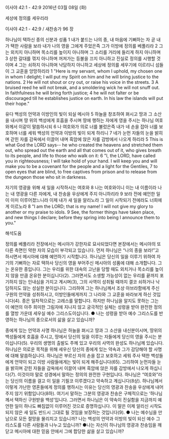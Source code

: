 이사야 42:1 - 42:9 
2016년 03월 08일 (화)

세상에 정의를 세우리라



이사야 42:1 - 42:9 / 새찬송가 96 장


하나님이 택하신 종의 신분과 성품
1 내가 붙드는 나의 종, 내 마음에 기뻐하는 자 곧 내가 택한 사람을 보라 내가 나의 영을 그에게 주었은즉 그가 이방에 정의를 베풀리라 2 그는 외치지 아니하며 목소리를 높이지 아니하며 그 소리를 거리에 들리게 하지 아니하며 3 상한 갈대를 꺾지 아니하며 꺼져가는 등불을 끄지 아니하고 진실로 정의를 시행할 것이며 4 그는 쇠하지 아니하며 낙담하지 아니하고 세상에 정의를 세우기에 이르리니 섬들이 그 교훈을 앙망하리라
1 "Here is my servant, whom I uphold, my chosen one in whom I delight; I will put my Spirit on him and he will bring justice to the nations. 2 He will not shout or cry out, or raise his voice in the streets. 3 A bruised reed he will not break, and a smoldering wick he will not snuff out. In faithfulness he will bring forth justice; 4 he will not falter or be discouraged till he establishes justice on earth. In his law the islands will put their hope." 

유다 백성의 언약과 이방인의 빛이 되실 메시아
5 하늘을 창조하여 펴시고 땅과 그 소산을 내시며 땅 위의 백성에게 호흡을 주시며 땅에 행하는 자에게 영을 주시는 하나님 여호와께서 이같이 말씀하시되 6 나 여호와가 의로 너를 불렀은즉 내가 네 손을 잡아 너를 보호하며 너를 세워 백성의 언약과 이방의 빛이 되게 하리니 7 네가 눈먼 자들의 눈을 밝히며 갇힌 자를 감옥에서 이끌어 내며 흑암에 앉은 자를 감방에서 나오게 하리라
5 This is what God the LORD says-- he who created the heavens and stretched them out, who spread out the earth and all that comes out of it, who gives breath to its people, and life to those who walk on it: 6 "I, the LORD, have called you in righteousness; I will take hold of your hand. I will keep you and will make you to be a covenant for the people and a light for the Gentiles, 7 to open eyes that are blind, to free captives from prison and to release from the dungeon those who sit in darkness. 

자기의 영광을 위해 새 일을 시작하시는 여호와
8 나는 여호와이니 이는 내 이름이라 나는 내 영광을 다른 자에게, 내 찬송을 우상에게 주지 아니하리라 9 보라 전에 예언한 일이 이미 이루어졌느니라 이제 내가 새 일을 알리노라 그 일이 시작되기 전에라도 너희에게 이르노라
8 "I am the LORD; that is my name! I will not give my glory to another or my praise to idols. 9 See, the former things have taken place, and new things I declare; before they spring into being I announce them to you."

해석도움





정의를 베풀리라
전장에서는 메시야가 강한자로 묘사되었다면 본장에서는 메시야의 또 다른 측면인 약한 자의 모습이 부각되고 있습니다. 먼저 하나님은 “나의 종을 보라!”고 하시면서 메시아에 대해 예언하기 시작합니다. 하나님은 당신의 일을 이루기 위하여 자기의 기뻐하는 자로 택하사 당신의 영을 부어주신 메시아의 성품에 대해 소개합니다. 그는 온유한 종입니다. 그는 우리를 위한 대속의 고난을 당할 때도 외치거나 목소리를 높이지 않을 만큼 온유한 분이십니다(2). 그러면서도 소생할 가능성이 없는 우리를 끝까지 포기하지 않는 인내심을 가지고 계시며(3), 그의 사역이 성취될 때까지 결코 쇠하거나 낙담하지도 않는 성실한 분이십니다. 그리하여 그는 하나님께서 조상 아브라함에게 주신 구원의 언약을 성취하시고, 이방인들에게까지 그 나라와 그 교훈을 바라보게 하신 것입니다(4). 종은 일차적으로는 고레스를 말합니다. 하지만 하나님을 알지도 못하는 그는 이 예언의 아주 희미한 그림자에 지나지 않고 궁극적인 실체는 성령을 받아 완전한 정의를 열방 가운데 세우실 예수 그리스도이십니다.
● 나는 성령을 받아 예수 그리스도를 반영하는 하나님의 종으로서의 삶을 살고 있습니까? 

종에게 있는 언약과 사명
하나님은 하늘을 펴시고 땅과 그 소산을 내신분이시며, 땅위의 백성들에게 호흡을 주시고, 땅에서 당신의 일을 이루는 자들에게 당신의 영을 주시는 분이십니다(5). 우리의 생명의 출발도 주께 있고 우리의 사역의 완성도 하나님께 있습니다. 하나님은 의로운 목적을 위해 세우신 당신의 종에게 있는 약속과 그가 감당해야 할 사명에 대해 말씀하십니다. 하나님은 부르신 자의 손을 잡고 보호하고 세워 주사 택한 백성들에게 언약이 되고 이방 사람들에게는 빛이 되게 해주십니다(65). 그리하여 눈먼자들 눈을 밝히며 갇힌 자들을 감옥에서 이끌어 내며 흑암에 앉은 자를 감방에서 나오게 하십니다(7). 이것이야 말로 성경에서 말하는 정의의 완전한 구현입니다. 하나님은 “여호와”라는 당신의 이름을 걸고 이 일을 기필코 이루겠다고 약속하고 계십니다(8상). 하나님께서 이렇게 가난한 영혼들에게 정의를 행하시는 이유는 당신의 영광과 찬송을 우상에게 내어주지 않기 위함입니다(8하). 여기서 말하는 그분의 영광과 찬송은 구체적으로는 ‘하나님께서 택하신 구원받을 백성’입니다. 그러면서 하나님은 이 약속이 진실함을 지금까지 예언한 일이 하나도 빠짐없이 이루어진 것으로 증명하십니다. 이 말은 이제 알리신 시작도 되지 않은 새 일도 반드시 그대로 될 것임을 보장하는 것입니다(9). 
● 나는 예수님을 만남으로 모든 절망을 물리치고 있습니까? 나는 백성의 언약과 이방의 빛이 되신 예수 그리스도를 다른 사람들과 나누고 있습니까? 
●나는 자신이 하나님의 영광과 찬송임을 깨닫고 메시아에 대한 믿음 안에서 그에 합당한 삶을 살고 있습니까?